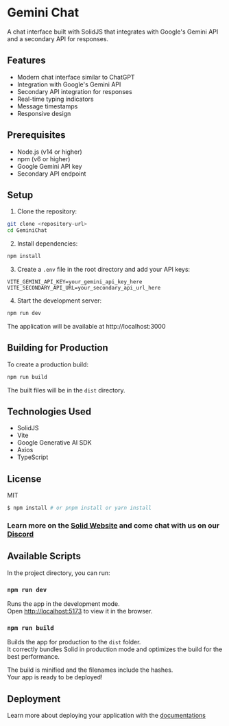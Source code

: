 # Gemini Chat

A chat interface built with SolidJS that integrates with Google's Gemini API and a secondary API for responses.

## Features

- Modern chat interface similar to ChatGPT
- Integration with Google's Gemini API
- Secondary API integration for responses
- Real-time typing indicators
- Message timestamps
- Responsive design

## Prerequisites

- Node.js (v14 or higher)
- npm (v6 or higher)
- Google Gemini API key
- Secondary API endpoint

## Setup

1. Clone the repository:
```bash
git clone <repository-url>
cd GeminiChat
```

2. Install dependencies:
```bash
npm install
```

3. Create a `.env` file in the root directory and add your API keys:
```env
VITE_GEMINI_API_KEY=your_gemini_api_key_here
VITE_SECONDARY_API_URL=your_secondary_api_url_here
```

4. Start the development server:
```bash
npm run dev
```

The application will be available at http://localhost:3000

## Building for Production

To create a production build:

```bash
npm run build
```

The built files will be in the `dist` directory.

## Technologies Used

- SolidJS
- Vite
- Google Generative AI SDK
- Axios
- TypeScript

## License

MIT

```bash
$ npm install # or pnpm install or yarn install
```

### Learn more on the [Solid Website](https://solidjs.com) and come chat with us on our [Discord](https://discord.com/invite/solidjs)

## Available Scripts

In the project directory, you can run:

### `npm run dev`

Runs the app in the development mode.<br>
Open [http://localhost:5173](http://localhost:5173) to view it in the browser.

### `npm run build`

Builds the app for production to the `dist` folder.<br>
It correctly bundles Solid in production mode and optimizes the build for the best performance.

The build is minified and the filenames include the hashes.<br>
Your app is ready to be deployed!

## Deployment

Learn more about deploying your application with the [documentations](https://vite.dev/guide/static-deploy.html)
